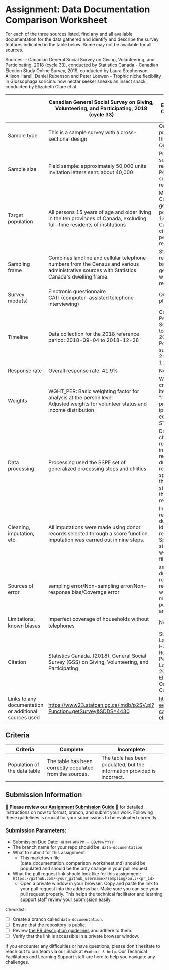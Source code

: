 # Assignment: Data Documentation Comparison Worksheet

For each of the three sources listed, find any and all available documentation for the data gathered and identify and describe the survey features indicated in the table below. Some may not be available for all sources.

Sources: - Canadian General Social Survey on Giving, Volunteering, and Participating, 2018 (cycle 33), conducted by Statistics Canada - Canadian Election Study Online Survey, 2019, conducted by Laura Stephenson, Allison Harell, Daniel Rubenson and Peter Loewen - Trophic niche flexibility in Glossophaga soricina: how nectar seeker sneaks an insect snack, conducted by Elizabeth Clare et al.

|                                                       | Canadian General Social Survey on Giving, Volunteering, and Participating, 2018 (cycle 33) | Canadian Election Study Online Survey, 2019          | Trophic niche flexibility in Glossophaga soricina: how nectar seeker sneaks an insect snack |
|----------------|---------------------|---------------------|---------------------|
| Sample type |This is a sample survey with a cross-sectional design |Online sample procured through Qualtrics |Laboratory observations and DNA barcoding |
| Sample size |Field sample: approximately 50,000 units <br>Invitation letters sent: about 40,000 |Pre-election survey: 37,822 respondents<br> Post-election survey: 10,340 respondents  |Caught 112 G. soricina (73 females, 39 males) from 38 faecal samples. |
| Target population |All persons 15 years of age and older living in the ten provinces of Canada, excluding full-time residents of institutions |Members of the Canadian general population aged 18 or over, and Canadian citizens or permanent residents |The Neotropical bat Glossophaga soricina |
| Sampling frame |Combines landline and cellular telephone numbers from the Census and various administrative sources with Statistics Canada's dwelling frame. |Stratified by region and balanced on gender and age within each region​ |Not mentioned |
| Survey mode(s) |Electronic questionnaire <br>CATI (computer-assisted telephone interviewing) |Qualtrics online platform |Observational study |
| Timeline |Data collection for the 2018 reference period: 2018-09-04 to 2018-12-28 |Campaign Period Survey: September 13 to October 21, 2019<br> Post-election survey: October 24 to November 11, 2019 |Dietary Analysis: Late May to early July 2009 |
| Response rate |Overall response rate: 41.9% |Not mentioned |Not mentioned |
| Weights |WGHT_PER: Basic weighting factor for analysis at the person level <br>Adjusted weights for volunteer status and income distribution |Weights were created using an iterative "raking" process with the ipfraking command in STATA15. |Not mentioned |
| Data processing |Processing used the SSPE set of generalized processing steps and utilities |Data quality checks included removal of incomplete responses, duplicate responses, speeders, and those who straight-line through responses |Not mentioned |
| Cleaning, imputation, etc. |All imputations were made using donor records selected through a score function. Imputation was carried out in nine steps. |Incomplete responses and duplicates were identified and removed. Speeders and straight-liners were also filtered out |Not mentioned |
| Sources of error |sampling error/Non-sampling error/Non-response bias/Coverage error |sampling error: duplicate responses and respondents with mismatched postal codes and provinces |Observation error |
| Limitations, known biases |Imperfect coverage of households without telephones |Not mentioned |Small sample size |
| Citation |Statistics Canada. (2018). General Social Survey (GSS) on Giving, Volunteering, and Participating |Stephenson, Laura B., Allison Harell, Daniel Rubenson, and Peter John Loewen. The 2019 Canadian Election Study Online Collection. |Hans-Ulrich Schnitzler, Annette Denzinger, Foraging strategies of echolocating bats, A Natural History of Bat Foraging, 10.1016/B978-0-323-91820-6.16003-6, (83-107), (2024).<br> Melissa R. Ingala, Microbiomes of bats, A Natural History of Bat Foraging, 10.1016/B978-0-323-91820-6.16002-4, (217-232), (2024). |
| Links to any documentation or additional sources used |https://www23.statcan.gc.ca/imdb/p2SV.pl?Function=getSurvey&SDDS=4430|http://www.ces-eec.ca/2019-canadian-election-study |https://besjournals.onlinelibrary.wiley.com/doi/full/10.1111/1365-2435.12192 |
## Criteria

|Criteria|Complete|Incomplete|
|--------|----|----|
|Population of the data table|The table has been correctly populated from the sources.|The table has been populated, but the information provided is incorrect.|

## Submission Information

🚨 **Please review our [Assignment Submission Guide](https://github.com/UofT-DSI/onboarding/blob/main/onboarding_documents/submissions.md)** 🚨 for detailed instructions on how to format, branch, and submit your work. Following these guidelines is crucial for your submissions to be evaluated correctly.

### Submission Parameters:
* Submission Due Date: `HH:MM AM/PM - DD/MM/YYYY`
* The branch name for your repo should be: `data-documentation`
* What to submit for this assignment:
     * This markdown file (data_documentation_comparison_worksheet.md) should be populated and should be the only change in your pull request.
* What the pull request link should look like for this assignment: `https://github.com/<your_github_username>/sampling/pull/<pr_id>`
     * Open a private window in your browser. Copy and paste the link to your pull request into the address bar. Make sure you can see your pull request properly. This helps the technical facilitator and learning support staff review your submission easily.

Checklist:
- [ ] Create a branch called `data-documentation`.
- [ ] Ensure that the repository is public.
- [ ] Review [the PR description guidelines](https://github.com/UofT-DSI/onboarding/blob/main/onboarding_documents/submissions.md#guidelines-for-pull-request-descriptions) and adhere to them.
- [ ] Verify that the link is accessible in a private browser window.

If you encounter any difficulties or have questions, please don't hesitate to reach out to our team via our Slack at `#cohort-3-help`. Our Technical Facilitators and Learning Support staff are here to help you navigate any challenges.
